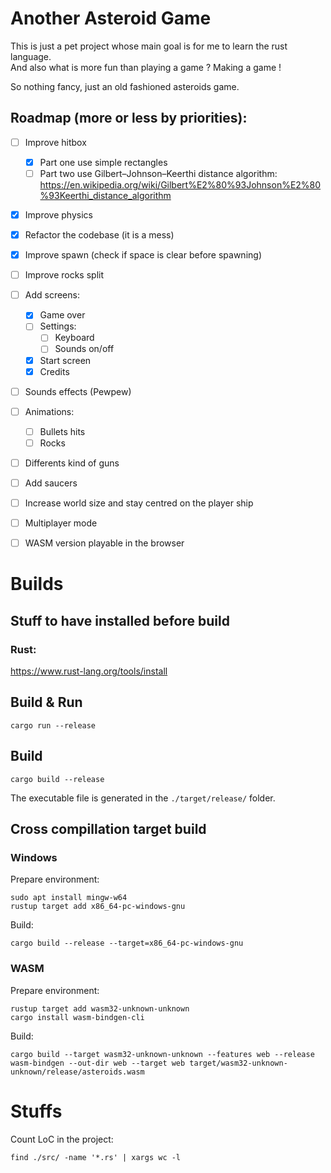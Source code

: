 # Another Asteroid Game
This is just a pet project whose main goal is for me to learn the rust language.  
And also what is more fun than playing a game ? Making a game !

So nothing fancy, just an old fashioned asteroids game.

## Roadmap (more or less by priorities):
* [ ] Improve hitbox
  * [x] Part one use simple rectangles
  * [ ] Part two use Gilbert–Johnson–Keerthi distance algorithm: https://en.wikipedia.org/wiki/Gilbert%E2%80%93Johnson%E2%80%93Keerthi_distance_algorithm
* [x] Improve physics
* [x] Refactor the codebase (it is a mess)
* [x] Improve spawn (check if space is clear before spawning)
* [ ] Improve rocks split
* [ ] Add screens:
  * [x] Game over
  * [ ] Settings:
    * [ ] Keyboard
    * [ ] Sounds on/off
  * [x] Start screen
  * [x] Credits
* [ ] Sounds effects (Pewpew)
* [ ] Animations:
  * [ ] Bullets hits
  * [ ] Rocks
* [ ] Differents kind of guns
* [ ] Add saucers
* [ ] Increase world size and stay centred on the player ship
* [ ] Multiplayer mode
* [ ] WASM version playable in the browser


# Builds

## Stuff to have installed before build

### Rust:
https://www.rust-lang.org/tools/install


## Build & Run

```
cargo run --release
```

## Build

```
cargo build --release
```

The executable file is generated in the ```./target/release/``` folder.


## Cross compillation target build

### Windows
Prepare environment:
```
sudo apt install mingw-w64
rustup target add x86_64-pc-windows-gnu
```

Build:

```
cargo build --release --target=x86_64-pc-windows-gnu
```

### WASM
Prepare environment:
```
rustup target add wasm32-unknown-unknown
cargo install wasm-bindgen-cli
```

Build:

```
cargo build --target wasm32-unknown-unknown --features web --release
wasm-bindgen --out-dir web --target web target/wasm32-unknown-unknown/release/asteroids.wasm 
```

# Stuffs
Count LoC in the project:
```
find ./src/ -name '*.rs' | xargs wc -l
```
